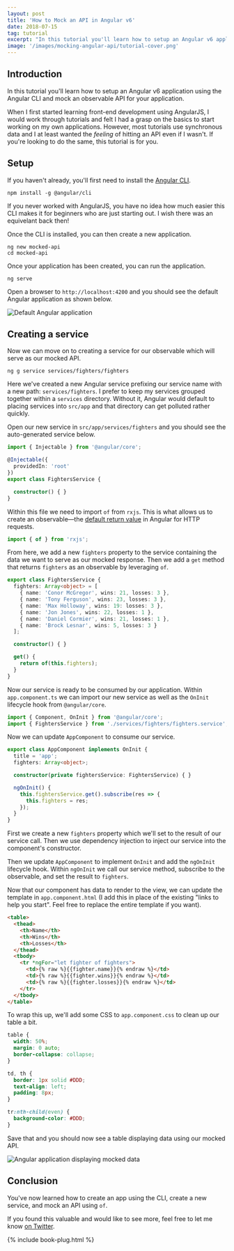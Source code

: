 ```yaml
---
layout: post
title: 'How to Mock an API in Angular v6'
date: 2018-07-15
tag: tutorial
excerpt: "In this tutorial you'll learn how to setup an Angular v6 application using the Angular CLI and mock an observable API for your application."
image: '/images/mocking-angular-api/tutorial-cover.png'
---
```


## Introduction

In this tutorial you'll learn how to setup an Angular v6 application using the Angular CLI and mock an observable API for your application.

When I first started learning front-end development using AngularJS, I would work through tutorials and felt I had a grasp on the basics to start working on my own applications. However, most tutorials use synchronous data and I at least wanted the *feeling* of hitting an API even if I wasn't. If you're looking to do the same, this tutorial is for you.

## Setup

If you haven't already, you'll first need to install the [Angular CLI](https://cli.angular.io/).

```console
npm install -g @angular/cli
```

If you never worked with AngularJS, you have no idea how much easier this CLI makes it for beginners who are just starting out. I wish there was an equivelant back then!

Once the CLI is installed, you can then create a new application.

```console
ng new mocked-api
cd mocked-api
```

Once your application has been created, you can run the application.

```console
ng serve
```

Open a browser to `http://localhost:4200` and you should see the default Angular application as shown below.

![Default Angular application](/images/mocking-angular-api/starter-app.png)

## Creating a service

Now we can move on to creating a service for our observable which will serve as our mocked API.

```console
ng g service services/fighters/fighters
```

Here we've created a new Angular service prefixing our service name with a new path: `services/fighters`. I prefer to keep my services grouped together within a `services` directory. Without it, Angular would default to placing services into `src/app` and that directory can get polluted rather quickly.

Open our new service in `src/app/services/fighters` and you should see the auto-generated service below.

```typescript
import { Injectable } from '@angular/core';

@Injectable({
  providedIn: 'root'
})
export class FightersService {

  constructor() { }
}
```

Within this file we need to import `of` from `rxjs`. This is what allows us to create an observable—the [default return value](https://angular.io/tutorial/toh-pt6#http-methods-return-one-value) in Angular for HTTP requests.

```typescript
import { of } from 'rxjs';
```

From here, we add a new `fighters` property to the service containing the data we want to serve as our mocked response. Then we add a `get` method that returns `fighters` as an observable by leveraging `of`.

```typescript
export class FightersService {
  fighters: Array<object> = [
    { name: 'Conor McGregor', wins: 21, losses: 3 },
    { name: 'Tony Ferguson', wins: 23, losses: 3 },
    { name: 'Max Holloway', wins: 19: losses: 3 },
    { name: 'Jon Jones', wins: 22, losses: 1 },
    { name: 'Daniel Cormier', wins: 21, losses: 1 },
    { name: 'Brock Lesnar', wins: 5, losses: 3 }
  ];

  constructor() { }

  get() {
    return of(this.fighters);
  }
}
```

Now our service is ready to be consumed by our application. Within `app.component.ts` we can import our new service as well as the `OnInit` lifecycle hook from `@angular/core`.

```typescript
import { Component, OnInit } from '@angular/core';
import { FightersService } from './services/fighters/fighters.service';
```

Now we can update `AppComponent` to consume our service.

```typescript
export class AppComponent implements OnInit {
  title = 'app';
  fighters: Array<object>;

  constructor(private fightersService: FightersService) { }

  ngOnInit() {
    this.fightersService.get().subscribe(res => {
      this.fighters = res;
    });
  }
}
```

First we create a new `fighters` property which we'll set to the result of our service call. Then we use dependency injection to inject our service into the component's constructor.

Then we update `AppComponent` to implement `OnInit` and add the `ngOnInit` lifecycle hook. Within `ngOnInit` we call our service method, subscribe to the observable, and set the result to `fighters`.

Now that our component has data to render to the view, we can update the template in `app.component.html` (I add this in place of the existing "links to help you start". Feel free to replace the entire template if you want).

```html
<table>
  <thead>
    <th>Name</th>
    <th>Wins</th>
    <th>Losses</th>
  </thead>
  <tbody>
    <tr *ngFor="let fighter of fighters">
      <td>{% raw %}{{fighter.name}}{% endraw %}</td>
      <td>{% raw %}{{fighter.wins}}{% endraw %}</td>
      <td>{% raw %}{{fighter.losses}}{% endraw %}</td>
    </tr>
  </tbody>
</table>
```

To wrap this up, we'll add some CSS to `app.component.css` to clean up our table a bit.

```css
table {
  width: 50%;
  margin: 0 auto;
  border-collapse: collapse;
}

td, th {
  border: 1px solid #DDD;
  text-align: left;
  padding: 8px;
}

tr:nth-child(even) {
  background-color: #DDD;
}
```

Save that and you should now see a table displaying data using our mocked API.

![Angular application displaying mocked data](/images/mocking-angular-api/final-app.png)

## Conclusion

You've now learned how to create an app using the CLI, create a new service, and mock an API using `of`.

If you found this valuable and would like to see more, feel free to let me know <a href="https://twitter.com/atommorgan" target="_blank">on Twitter</a>.

{% include book-plug.html %}